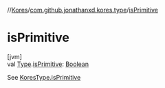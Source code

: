 //[Kores](../../index.md)/[com.github.jonathanxd.kores.type](index.md)/[isPrimitive](is-primitive.md)

# isPrimitive

[jvm]\
val [Type](https://docs.oracle.com/javase/8/docs/api/java/lang/reflect/Type.html).[isPrimitive](is-primitive.md): [Boolean](https://kotlinlang.org/api/latest/jvm/stdlib/kotlin/-boolean/index.html)

See [KoresType.isPrimitive](-kores-type/is-primitive.md)
